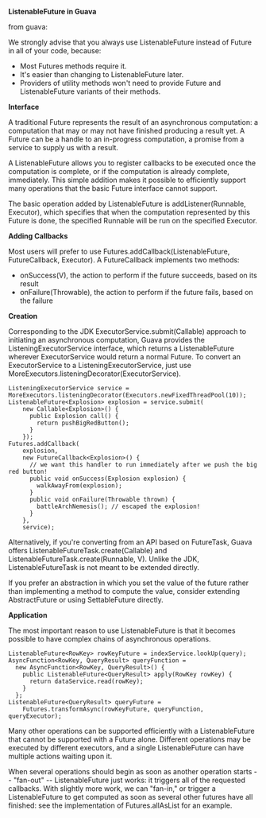 **ListenableFuture in Guava**

from guava:

We strongly advise that you always use ListenableFuture instead of Future in all of your code, because:

  * Most Futures methods require it.
  * It's easier than changing to ListenableFuture later.
  * Providers of utility methods won't need to provide Future and ListenableFuture variants of their methods.

**Interface**

A traditional Future represents the result of an asynchronous computation: a computation that may or may not have finished producing a result yet. A Future can be a handle to an in-progress computation, a promise from a service to supply us with a result.

A ListenableFuture allows you to register callbacks to be executed once the computation is complete, or if the computation is already complete, immediately. This simple addition makes it possible to efficiently support many operations that the basic Future interface cannot support.

The basic operation added by ListenableFuture is addListener(Runnable, Executor), which specifies that when the computation represented by this Future is done, the specified Runnable will be run on the specified Executor.

**Adding Callbacks**

Most users will prefer to use Futures.addCallback(ListenableFuture<V>, FutureCallback<V>, Executor). A FutureCallback<V> implements two methods:

  * onSuccess(V), the action to perform if the future succeeds, based on its result
  * onFailure(Throwable), the action to perform if the future fails, based on the failure

**Creation**

Corresponding to the JDK ExecutorService.submit(Callable) approach to initiating an asynchronous computation, Guava provides the ListeningExecutorService interface, which returns a ListenableFuture wherever ExecutorService would return a normal Future. To convert an ExecutorService to a ListeningExecutorService, just use MoreExecutors.listeningDecorator(ExecutorService).

  ```
  ListeningExecutorService service = MoreExecutors.listeningDecorator(Executors.newFixedThreadPool(10));
  ListenableFuture<Explosion> explosion = service.submit(
      new Callable<Explosion>() {
        public Explosion call() {
          return pushBigRedButton();
        }
      });
  Futures.addCallback(
      explosion,
      new FutureCallback<Explosion>() {
        // we want this handler to run immediately after we push the big red button!
        public void onSuccess(Explosion explosion) {
          walkAwayFrom(explosion);
        }
        public void onFailure(Throwable thrown) {
          battleArchNemesis(); // escaped the explosion!
        }
      },
      service);
  ```

Alternatively, if you're converting from an API based on FutureTask, Guava offers ListenableFutureTask.create(Callable<V>) and ListenableFutureTask.create(Runnable, V). Unlike the JDK, ListenableFutureTask is not meant to be extended directly.

If you prefer an abstraction in which you set the value of the future rather than implementing a method to compute the value, consider extending AbstractFuture<V> or using SettableFuture directly.

**Application**

The most important reason to use ListenableFuture is that it becomes possible to have complex chains of asynchronous operations.

  ```
  ListenableFuture<RowKey> rowKeyFuture = indexService.lookUp(query);
  AsyncFunction<RowKey, QueryResult> queryFunction =
    new AsyncFunction<RowKey, QueryResult>() {
      public ListenableFuture<QueryResult> apply(RowKey rowKey) {
        return dataService.read(rowKey);
      }
    };
  ListenableFuture<QueryResult> queryFuture =
      Futures.transformAsync(rowKeyFuture, queryFunction, queryExecutor);
  ```

Many other operations can be supported efficiently with a ListenableFuture that cannot be supported with a Future alone. Different operations may be executed by different executors, and a single ListenableFuture can have multiple actions waiting upon it.

When several operations should begin as soon as another operation starts -- "fan-out" -- ListenableFuture just works: it triggers all of the requested callbacks. With slightly more work, we can "fan-in," or trigger a ListenableFuture to get computed as soon as several other futures have all finished: see the implementation of Futures.allAsList for an example.
  
